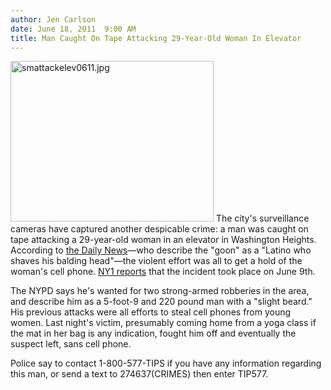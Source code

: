 ```yaml
---
author: Jen Carlson
date: June 18, 2011  9:00 AM
title: Man Caught On Tape Attacking 29-Year-Old Woman In Elevator
---
```


<p><span class="mt-enclosure mt-enclosure-image" style="display: inline;"> <img alt="smattackelev0611.jpg" src="https://web.archive.org/web/20130308042945im_/http://gothamist.com/attachments/arts_jen/smattackelev0611.jpg" width="325" height="257" class="image-left"> </span>The city&apos;s surveillance cameras have captured another despicable crime: a man was caught on tape attacking a 29-year-old woman in an elevator in Washington Heights. According to <a href="https://web.archive.org/web/20130308042945/http://www.nydailynews.com/news/ny_crime/2011/06/17/2011-06-17_surveillance_video_brutal_mugging_attempt_in_washington_heights_building_elevato.html?r=topnews&amp;utm_source=feedburner&amp;utm_medium=feed&amp;utm_campaign=Feed%3A+nydnrss%2Fhome+(Home)&amp;utm_content=Google+Reader">the Daily News</a>&#x2014;who describe the &quot;goon&quot; as a &quot;Latino who shaves his balding head&quot;&#x2014;the violent effort was all to get a hold of the woman&apos;s cell phone. <a href="https://web.archive.org/web/20130308042945/http://manhattan.ny1.com/content/top_stories/141232/police-seek-violent-washington-heights-robber">NY1 reports</a> that the incident took place on June 9th.</p>

<p>The NYPD says he&apos;s wanted for two strong-armed robberies in the area, and describe him as a 5-foot-9 and 220 pound man with a &quot;slight beard.&quot; His previous attacks were all efforts to steal cell phones from young women. Last night&apos;s victim, presumably coming home from a yoga class if the mat in her bag is any indication, fought him off and eventually the suspect left, sans cell phone. </p>

<p>Police say to contact 1-800-577-TIPS if you have any information regarding this man, or send a text to 274637(CRIMES) then enter TIP577.</p>

<center><script src="https://web.archive.org/web/20130308042945js_/http://player.ooyala.com/player.js?width=485&amp;embedCode=RpeTlqMjqyfTf0INWlMFESRDh1xsnIa7&amp;video_pcode=twZWQ6S37y9LvtgiLHQv56JeyH7s&amp;height=363&amp;deepLinkEmbedCode=RpeTlqMjqyfTf0INWlMFESRDh1xsnIa7"></script></center>